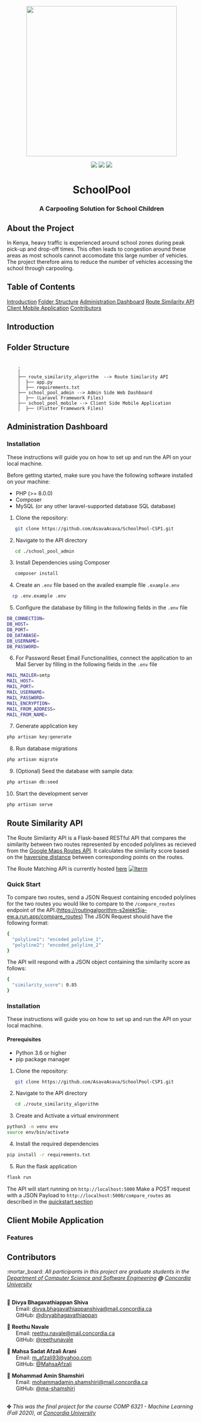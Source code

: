 <p align="center">
    <img src="https://github.com/AsavaAsava/SchoolPool-CSP1/blob/Development/school-pool-logo.png"
        height="400">
       
</p>
<p align="center">
    <a href="https://www.python.org/" alt="Python">
        <img src="https://img.shields.io/badge/Python-FFD43B?style=for-the-badge&logo=python&logoColor=blue" /></a>
    <a href="https://laravel.com/" alt="Laravel">
        <img src="https://img.shields.io/badge/Laravel-FF2D20?style=for-the-badge&logo=laravel&logoColor=white" /></a>
    <a href="https://flutter.dev/" alt="Flutter">
        <img src="https://img.shields.io/badge/Flutter-02569B?style=for-the-badge&logo=flutter&logoColor=white" /></a>

</p>

<h1 align="center"> SchoolPool</h1>
<h3 align="center"> A Carpooling Solution for School Children </h3>

## About the Project

In Kenya, heavy traffic is experienced around school zones during peak pick-up and drop-off times. This often leads to congestion around these areas as most schools cannot accomodate this large number of vehicles. The project therefore aims to reduce the number of vehicles accessing the school through carpooling.

## Table of Contents
[ Introduction](#introduction)
[ Folder Structure](#folder-structure)
[ Administration Dashboard](#administration-dashboard)
[ Route Similarity API](#route-similarity-api)
[Client Mobile Application](#client-mobile-application)
[ Contributors](#introduction)

## Introduction

## Folder Structure
```

    .
    │
    ├── route_similarity_algorithm  --> Route Similarity API
    │  ├── app.py
    │  ├── requirements.txt
    ├── school_pool_admin --> Admin Side Web Dashboard
    │  ├── (Laravel Framework Files)
    ├── school_pool_mobile --> Client Side Mobile Application
    │  ├── (Flutter Framework Files)
```

## Administration Dashboard

### Installation
These instructions will guide you on how to set up and run the API on your local machine.

Before getting started, make sure you have the following software installed on your machine:

- PHP (>= 8.0.0)
- Composer
- MySQL (or any other laravel-supported database SQL database)

1. Clone the repository:

```bash
   git clone https://github.com/AsavaAsava/SchoolPool-CSP1.git
```

2. Navigate to the API directory
```bash
   cd ./school_pool_admin
```

3. Install Dependencies using Composer

```bash
   composer install
```
4. Create an `.env` file based on the availed example file `.example.env`
```bash
  cp .env.example .env
```
5. Configure the database by filling in the following fields in the `.env` file
```bash 
DB_CONNECTION=
DB_HOST=
DB_PORT=
DB_DATABASE=
DB_USERNAME=
DB_PASSWORD=
```
6. For Password Reset Email Functionalities, connect the application to an Mail Server by filling in the following fields in the `.env` file
```bash
MAIL_MAILER=smtp
MAIL_HOST=
MAIL_PORT=
MAIL_USERNAME=
MAIL_PASSWORD=
MAIL_ENCRYPTION=
MAIL_FROM_ADDRESS=
MAIL_FROM_NAME=
```
7. Generate application key
```bash
php artisan key:generate
```
8. Run database migrations
```bash
php artisan migrate
```
9. (Optional) Seed the database with sample data:
```bash
php artisan db:seed
```
10. Start the development server
```bash
php artisan serve
```

## Route Similarity API
The Route Similarity API is a Flask-based RESTful API that compares the similarity between two routes represented by encoded polylines as recieved from the [Google Maps Routes API](https://cloud.google.com/blog/products/maps-platform/announcing-routes-api-new-enhanced-version-directions-and-distance-matrix-apis). It calculates the similarity score based on the [haversine distance](https://en.wikipedia.org/wiki/Haversine_formula) between corresponding points on the routes.

The Route Matching API is currently hosted [here](https://routingalgorithm-s2eiekt5ja-ew.a.run.app/)  [![lterm](https://img.shields.io/badge/webiste-live-brightgreen.svg?style=flat-square)](https://routingalgorithm-s2eiekt5ja-ew.a.run.app)

### Quick Start
To compare two routes, send a JSON Request containing encoded polylines for the two routes you would like to compare to the `/compare_routes` endpoint of the API.(https://routingalgorithm-s2eiekt5ja-ew.a.run.app/compare_routes)
The JSON Request should have the following format:
```bash
{
  "polyline1": "encoded_polyline_1",
  "polyline2": "encoded_polyline_2"
}
```

The API will respond with a JSON object containing the similarity score as follows:
```bash
{
  "similarity_score": 0.85
}

```
### Installation
These instructions will guide you on how to set up and run the API on your local machine.

#### Prerequisites

- Python 3.6 or higher
- pip package manager

1. Clone the repository:

```bash
   git clone https://github.com/AsavaAsava/SchoolPool-CSP1.git
```

2. Navigate to the API directory
```bash
   cd ./route_similarity_algorithm
```
3. Create and Activate a virtual environment
```bash
python3 -m venv env
source env/bin/activate
```
4. Install the required dependencies
```bash
pip install -r requirements.txt
```
5. Run the flask application
```bash
flask run
```
The API will start running on `http://localhost:5000`
Make a POST request with a JSON Payload to `http://localhost:5000/compare_routes` as described in the [quickstart section](#quick-start)

## Client Mobile Application
### Features

## Contributors
<p>
  :mortar_board: <i>All participants in this project are graduate students in the <a href="https://www.concordia.ca/ginacody/computer-science-software-eng.html">Department of Computer Science and Software Engineering</a> <b>@</b> <a href="https://www.concordia.ca/">Concordia University</a></i> <br> <br>
  
  :woman: <b>Divya Bhagavathiappan Shiva</b> <br>
  &nbsp;&nbsp;&nbsp;&nbsp;&nbsp; Email: <a>divya.bhagavathiappanshiva@mail.concordia.ca</a> <br>
  &nbsp;&nbsp;&nbsp;&nbsp;&nbsp; GitHub: <a href="https://github.com/divyabhagavathiappan">@divyabhagavathiappan</a> <br>
  
  :woman: <b>Reethu Navale</b> <br>
  &nbsp;&nbsp;&nbsp;&nbsp;&nbsp; Email: <a>reethu.navale@mail.concordia.ca</a> <br>
  &nbsp;&nbsp;&nbsp;&nbsp;&nbsp; GitHub: <a href="https://github.com/reethunavale">@reethunavale</a> <br>

  :woman: <b>Mahsa Sadat Afzali Arani</b> <br>
  &nbsp;&nbsp;&nbsp;&nbsp;&nbsp; Email: <a>m_afzali93@yahoo.com</a> <br>
  &nbsp;&nbsp;&nbsp;&nbsp;&nbsp; GitHub: <a href="https://github.com/MahsaAfzali">@MahsaAfzali</a> <br>

  :boy: <b>Mohammad Amin Shamshiri</b> <br>
  &nbsp;&nbsp;&nbsp;&nbsp;&nbsp; Email: <a>mohammadamin.shamshiri@mail.concordia.ca</a> <br>
  &nbsp;&nbsp;&nbsp;&nbsp;&nbsp; GitHub: <a href="https://github.com/ma-shamshiri">@ma-shamshiri</a> <br>
</p>

<br>
✤ <i>This was the final project for the course COMP 6321 - Machine Learning (Fall 2020), at <a href="https://www.concordia.ca/">Concordia University</a><i>
